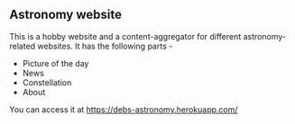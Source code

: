 ## Astronomy website

This is a hobby website and a content-aggregator for different astronomy-related 
websites. It has the following parts -

- Picture of the day
- News
- Constellation
- About

You can access it at https://debs-astronomy.herokuapp.com/
